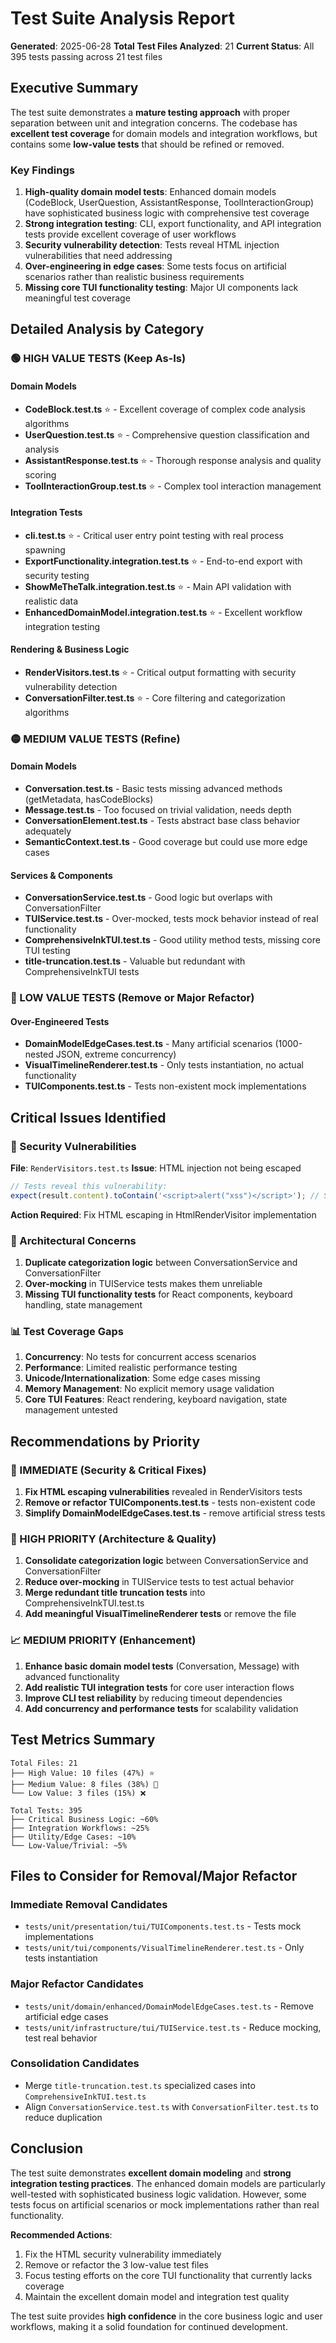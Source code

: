 # Test Suite Analysis Report

**Generated**: 2025-06-28
**Total Test Files Analyzed**: 21
**Current Status**: All 395 tests passing across 21 test files

## Executive Summary

The test suite demonstrates a **mature testing approach** with proper separation between unit and integration concerns. The codebase has **excellent test coverage** for domain models and integration workflows, but contains some **low-value tests** that should be refined or removed.

### Key Findings

1. **High-quality domain model tests**: Enhanced domain models (CodeBlock, UserQuestion, AssistantResponse, ToolInteractionGroup) have sophisticated business logic with comprehensive test coverage
2. **Strong integration testing**: CLI, export functionality, and API integration tests provide excellent coverage of user workflows
3. **Security vulnerability detection**: Tests reveal HTML injection vulnerabilities that need addressing
4. **Over-engineering in edge cases**: Some tests focus on artificial scenarios rather than realistic business requirements
5. **Missing core TUI functionality testing**: Major UI components lack meaningful test coverage

## Detailed Analysis by Category

### 🟢 HIGH VALUE TESTS (Keep As-Is)

#### Domain Models
- **CodeBlock.test.ts** ⭐ - Excellent coverage of complex code analysis algorithms
- **UserQuestion.test.ts** ⭐ - Comprehensive question classification and analysis
- **AssistantResponse.test.ts** ⭐ - Thorough response analysis and quality scoring
- **ToolInteractionGroup.test.ts** ⭐ - Complex tool interaction management

#### Integration Tests
- **cli.test.ts** ⭐ - Critical user entry point testing with real process spawning
- **ExportFunctionality.integration.test.ts** ⭐ - End-to-end export with security testing
- **ShowMeTheTalk.integration.test.ts** ⭐ - Main API validation with realistic data
- **EnhancedDomainModel.integration.test.ts** ⭐ - Excellent workflow integration testing

#### Rendering & Business Logic
- **RenderVisitors.test.ts** ⭐ - Critical output formatting with security vulnerability detection
- **ConversationFilter.test.ts** ⭐ - Core filtering and categorization algorithms

### 🟡 MEDIUM VALUE TESTS (Refine)

#### Domain Models
- **Conversation.test.ts** - Basic tests missing advanced methods (getMetadata, hasCodeBlocks)
- **Message.test.ts** - Too focused on trivial validation, needs depth
- **ConversationElement.test.ts** - Tests abstract base class behavior adequately
- **SemanticContext.test.ts** - Good coverage but could use more edge cases

#### Services & Components
- **ConversationService.test.ts** - Good logic but overlaps with ConversationFilter
- **TUIService.test.ts** - Over-mocked, tests mock behavior instead of real functionality
- **ComprehensiveInkTUI.test.ts** - Good utility method tests, missing core TUI testing
- **title-truncation.test.ts** - Valuable but redundant with ComprehensiveInkTUI tests

### 🔴 LOW VALUE TESTS (Remove or Major Refactor)

#### Over-Engineered Tests
- **DomainModelEdgeCases.test.ts** - Many artificial scenarios (1000-nested JSON, extreme concurrency)
- **VisualTimelineRenderer.test.ts** - Only tests instantiation, no actual functionality
- **TUIComponents.test.ts** - Tests non-existent mock implementations

## Critical Issues Identified

### 🚨 Security Vulnerabilities
**File**: `RenderVisitors.test.ts`
**Issue**: HTML injection not being escaped
```javascript
// Tests reveal this vulnerability:
expect(result.content).toContain('<script>alert("xss")</script>'); // Should be escaped!
```
**Action Required**: Fix HTML escaping in HtmlRenderVisitor implementation

### 🔧 Architectural Concerns
1. **Duplicate categorization logic** between ConversationService and ConversationFilter
2. **Over-mocking** in TUIService tests makes them unreliable
3. **Missing TUI functionality tests** for React components, keyboard handling, state management

### 📊 Test Coverage Gaps
1. **Concurrency**: No tests for concurrent access scenarios
2. **Performance**: Limited realistic performance testing
3. **Unicode/Internationalization**: Some edge cases missing
4. **Memory Management**: No explicit memory usage validation
5. **Core TUI Features**: React rendering, keyboard navigation, state management untested

## Recommendations by Priority

### 🚨 IMMEDIATE (Security & Critical Fixes)
1. **Fix HTML escaping vulnerabilities** revealed in RenderVisitors tests
2. **Remove or refactor TUIComponents.test.ts** - tests non-existent code
3. **Simplify DomainModelEdgeCases.test.ts** - remove artificial stress tests

### 🔧 HIGH PRIORITY (Architecture & Quality)
1. **Consolidate categorization logic** between ConversationService and ConversationFilter
2. **Reduce over-mocking** in TUIService tests to test actual behavior
3. **Merge redundant title truncation tests** into ComprehensiveInkTUI.test.ts
4. **Add meaningful VisualTimelineRenderer tests** or remove the file

### 📈 MEDIUM PRIORITY (Enhancement)
1. **Enhance basic domain model tests** (Conversation, Message) with advanced functionality
2. **Add realistic TUI integration tests** for core user interaction flows
3. **Improve CLI test reliability** by reducing timeout dependencies
4. **Add concurrency and performance tests** for scalability validation

## Test Metrics Summary

```
Total Files: 21
├── High Value: 10 files (47%) ⭐
├── Medium Value: 8 files (38%) 🔄
└── Low Value: 3 files (15%) ❌

Total Tests: 395
├── Critical Business Logic: ~60%
├── Integration Workflows: ~25%
├── Utility/Edge Cases: ~10%
└── Low-Value/Trivial: ~5%
```

## Files to Consider for Removal/Major Refactor

### Immediate Removal Candidates
- `tests/unit/presentation/tui/TUIComponents.test.ts` - Tests mock implementations
- `tests/unit/tui/components/VisualTimelineRenderer.test.ts` - Only tests instantiation

### Major Refactor Candidates
- `tests/unit/domain/enhanced/DomainModelEdgeCases.test.ts` - Remove artificial edge cases
- `tests/unit/infrastructure/tui/TUIService.test.ts` - Reduce mocking, test real behavior

### Consolidation Candidates
- Merge `title-truncation.test.ts` specialized cases into `ComprehensiveInkTUI.test.ts`
- Align `ConversationService.test.ts` with `ConversationFilter.test.ts` to reduce duplication

## Conclusion

The test suite demonstrates **excellent domain modeling** and **strong integration testing practices**. The enhanced domain models are particularly well-tested with sophisticated business logic validation. However, some tests focus on artificial scenarios or mock implementations rather than real functionality.

**Recommended Actions**:
1. Fix the HTML security vulnerability immediately
2. Remove or refactor the 3 low-value test files
3. Focus testing efforts on the core TUI functionality that currently lacks coverage
4. Maintain the excellent domain model and integration test quality

The test suite provides **high confidence** in the core business logic and user workflows, making it a solid foundation for continued development.